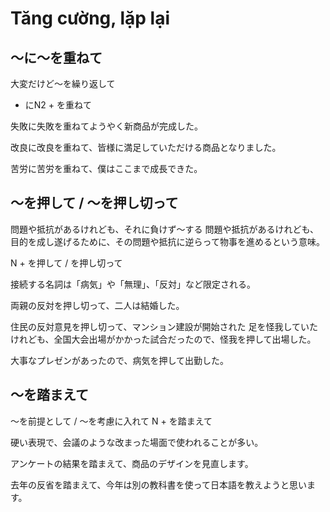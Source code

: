 # Tăng cường, lặp lại


## 〜に〜を重ねて
大変だけど〜を繰り返して

 + にN2 + を重ねて


失敗に失敗を重ねてようやく新商品が完成した。

改良に改良を重ねて、皆様に満足していただける商品となりました。

苦労に苦労を重ねて、僕はここまで成長できた。

## 〜を押して / 〜を押し切って
問題や抵抗があるけれども、それに負けず〜する   問題や抵抗があるけれども、目的を成し遂げるために、その問題や抵抗に逆らって物事を進めるという意味。

N + を押して / を押し切って


接続する名詞は「病気」や「無理」、「反対」など限定される。

両親の反対を押し切って、二人は結婚した。

住民の反対意見を押し切って、マンション建設が開始された
足を怪我していたけれども、全国大会出場がかかった試合だったので、怪我を押して出場した。

大事なプレゼンがあったので、病気を押して出勤した。



## 〜を踏まえて
〜を前提として / 〜を考慮に入れて
N + を踏まえて


硬い表現で、会議のような改まった場面で使われることが多い。

アンケートの結果を踏まえて、商品のデザインを見直します。

去年の反省を踏まえて、今年は別の教科書を使って日本語を教えようと思います。

